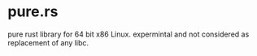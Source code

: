 # pure.rs
pure rust library for 64 bit x86 Linux. expermintal and not considered as replacement of any libc. 
